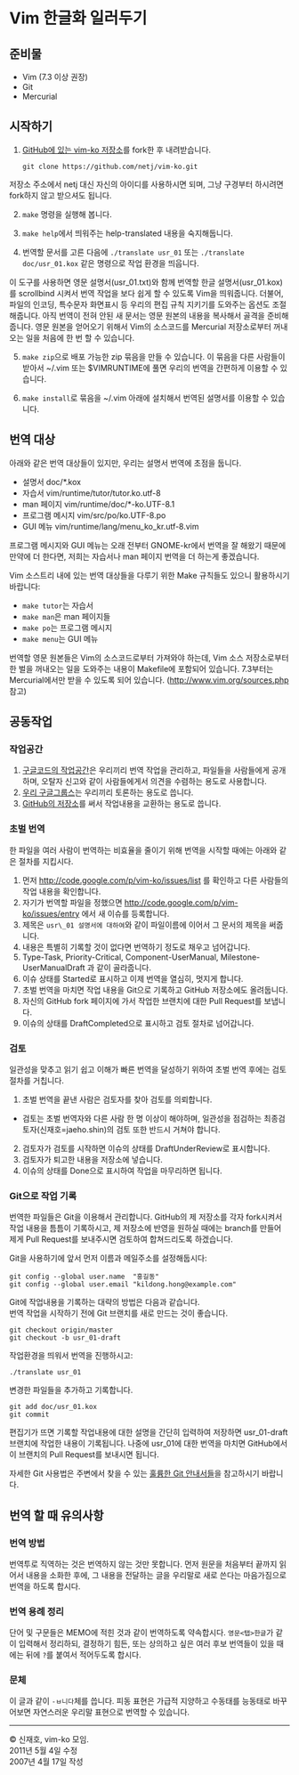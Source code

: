 Vim 한글화 일러두기
===================

준비물
--------

 * Vim (7.3 이상 권장)
 * Git
 * Mercurial

시작하기
--------

 1. [GitHub에 있는 vim-ko 저장소][github vim-ko]를 fork한 후 내려받습니다.

        git clone https://github.com/netj/vim-ko.git

 저장소 주소에서 netj 대신 자신의 아이디를 사용하시면 되며, 그냥 구경부터
 하시려면 fork하지 않고 받으셔도 됩니다.

 2. `make` 명령을 실행해 봅니다.

 3. `make help`에서 띄워주는 help-translated 내용을 숙지해둡니다.

 4. 번역할 문서를 고른 다음에 `./translate usr_01` 또는 `./translate
 doc/usr_01.kox` 같은 명령으로 작업 환경을 띄웁니다.

 이 도구를 사용하면 영문 설명서(usr\_01.txt)와 함께 번역할 한글
 설명서(usr\_01.kox)를 scrollbind 시켜서 번역 작업을 보다 쉽게 할 수
 있도록 Vim을 띄워줍니다.  더불어, 파일의 인코딩, 특수문자 화면표시 등
 우리의 편집 규칙 지키기를 도와주는 옵션도 조절해줍니다.  아직 번역이
 전혀 안된 새 문서는 영문 원본의 내용을 복사해서 골격을 준비해줍니다.
 영문 원본을 얻어오기 위해서 Vim의 소스코드를 Mercurial 저장소로부터
 꺼내오는 일을 처음에 한 번 할 수 있습니다.

 5. `make zip`으로 배포 가능한 zip 묶음을 만들 수 있습니다.  이 묶음을
 다른 사람들이 받아서 ~/.vim 또는 $VIMRUNTIME에 풀면 우리의 번역을
 간편하게 이용할 수 있습니다.

 6. `make install`로 묶음을 ~/.vim 아래에 설치해서 번역된 설명서를
 이용할 수 있습니다.


번역 대상
---------

아래와 같은 번역 대상들이 있지만, 우리는 설명서 번역에 초점을 둡니다.

 * 설명서           doc/\*.kox
 * 자습서           vim/runtime/tutor/tutor.ko.utf-8
 * man 페이지       vim/runtime/doc/\*-ko\.UTF-8.1
 * 프로그램 메시지  vim/src/po/ko.UTF-8.po
 * GUI 메뉴         vim/runtime/lang/menu\_ko\_kr.utf-8.vim

프로그램 메시지와 GUI 메뉴는 오래 전부터 GNOME-kr에서 번역을 잘 해왔기 때문에
만약에 더 한다면, 저희는 자습서나 man 페이지 번역을 더 하는게 좋겠습니다.

Vim 소스트리 내에 있는 번역 대상들을 다루기 위한 Make 규칙들도 있으니
활용하시기 바랍니다:

 * `make tutor`는 자습서
 * `make man`은 man 페이지들
 * `make po`는 프로그램 메시지
 * `make menu`는 GUI 메뉴

번역할 영문 원본들은 Vim의 소스코드로부터 가져와야 하는데, Vim 소스
저장소로부터 한 벌을 꺼내오는 일을 도와주는 내용이 Makefile에 포함되어
있습니다.  7.3부터는 Mercurial에서만 받을 수 있도록 되어
있습니다. (http://www.vim.org/sources.php 참고)



공동작업
--------

### 작업공간

 1. [구글코드의 작업공간](http://code.google.com/p/vim-ko)은 우리끼리 번역
    작업을 관리하고, 파일들을 사람들에게 공개하며, 오탈자 신고와 같이
    사람들에게서 의견을 수렴하는 용도로 사용합니다.
 2. [우리 구글그룹스](http://groups.google.com/group/vim-ko)는 우리끼리
    토론하는 용도로 씁니다.
 3. [GitHub의 저장소][github vim-ko]를 써서 작업내용을
    교환하는 용도로 씁니다.

[github vim-ko]: https://github.com/netj/vim-ko

### 초벌 번역

한 파일을 여러 사람이 번역하는 비효율을 줄이기 위해 번역을 시작할 때에는
아래와 같은 절차를 지킵시다.

 1. 먼저 http://code.google.com/p/vim-ko/issues/list 를 확인하고 다른
 사람들의 작업 내용을 확인합니다.
 2. 자기가 번역할 파일을 정했으면
 http://code.google.com/p/vim-ko/issues/entry 에서 새 이슈를 등록합니다.
   1. 제목은 `usr\_01 설명서에 대하여`와 같이 파일이름에 이어서 그 문서의
   제목을 써줍니다.
   2. 내용은 특별히 기록할 것이 없다면 번역하기 정도로 채우고 넘어갑니다.
   3. Type-Task, Priority-Critical, Component-UserManual,
   Milestone-UserManualDraft 과 같이 골라줍니다.
 3. 이슈 상태를 Started로 표시하고 이제 번역을 열심히, 멋지게 합니다.
 4. 초벌 번역을 마치면 작업 내용을 Git으로 기록하고 GitHub 저장소에도
 올려둡니다.
 5. 자신의 GitHub fork 페이지에 가서 작업한 브랜치에 대한 Pull Request를
 보냅니다.
 6. 이슈의 상태를 DraftCompleted으로 표시하고 검토 절차로 넘어갑니다.


### 검토

일관성을 맞추고 읽기 쉽고 이해가 빠른 번역을 달성하기 위하여 초벌 번역
후에는 검토 절차를 거칩니다.

 1. 초벌 번역을 끝낸 사람은 검토자를 찾아 검토를 의뢰합니다.
   * 검토는 초벌 번역자와 다른 사람 한 명 이상이 해야하며, 일관성을 점검하는
   최종검토자(신재호=jaeho.shin)의 검토 또한 반드시 거쳐야 합니다.
 2. 검토자가 검토를 시작하면 이슈의 상태를 DraftUnderReview로 표시합니다.
 3. 검토자가 퇴고한 내용을 저장소에 넣습니다.
 4. 이슈의 상태를 Done으로 표시하여 작업을 마무리하면 됩니다.


### Git으로 작업 기록

번역한 파일들은 Git을 이용해서 관리합니다.  GitHub의 제 저장소를 각자
fork시켜서 작업 내용을 틈틈이 기록하시고, 제 저장소에 반영을 원하실 때에는
branch를 만들어 제게 Pull Request를 보내주시면 검토하여 합쳐드리도록
하겠습니다.

Git을 사용하기에 앞서 먼저 이름과 메일주소를 설정해둡시다:

    git config --global user.name  "홍길동"
    git config --global user.email "kildong.hong@example.com"


Git에 작업내용을 기록하는 대략의 방법은 다음과 같습니다.  
번역 작업을 시작하기 전에 Git 브랜치를 새로 만드는 것이 좋습니다.

    git checkout origin/master
    git checkout -b usr_01-draft

작업환경을 띄워서 번역을 진행하시고:

    ./translate usr_01

변경한 파일들을 추가하고 기록합니다.

    git add doc/usr_01.kox
    git commit

편집기가 뜨면 기록할 작업내용에 대한 설명을 간단히 입력하여 저장하면
usr\_01-draft 브랜치에 작업한 내용이 기록됩니다.  나중에 usr\_01에 대한
번역을 마치면 GitHub에서 이 브랜치의 Pull Request를 보내시면 됩니다.

자세한 Git 사용법은 주변에서 찾을 수 있는
[훌륭한 Git 안내서들](http://git-scm.com/documentation)을 참고하시기 바랍니다.



번역 할 때 유의사항
-------------------

### 번역 방법

번역투로 직역하는 것은 번역하지 않는 것만 못합니다.  먼저 원문을
처음부터 끝까지 읽어서 내용을 소화한 후에, 그 내용을 전달하는 글을
우리말로 새로 쓴다는 마음가짐으로 번역을 하도록 합시다.


### 번역 용례 정리

단어 및 구문들은 MEMO에 적힌 것과 같이 번역하도록 약속합시다.
`영문<탭>한글`가 같이 입력해서 정리하되, 결정하기 힘든, 또는 상의하고
싶은 여러 후보 번역들이 있을 때에는 뒤에 `?`를 붙여서 적어두도록
합시다.


### 문체

이 글과 같이 `-ㅂ니다`체를 씁니다.  피동 표현은 가급적 지양하고
수동태를 능동태로 바꾸어보면 자연스러운 우리말 표현으로 번역할 수
있습니다.


----
&copy; 신재호, vim-ko 모임.  
2011년 5월 4일 수정  
2007년 4월 17일 작성  


<!--
vim:ft=mkd:tw=76
-->
